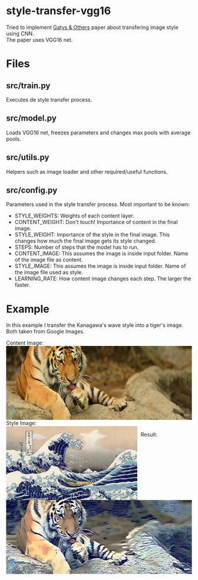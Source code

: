 # style-transfer-vgg16
Tried to implement [Gatys & Others](https://www.cv-foundation.org/openaccess/content_cvpr_2016/papers/Gatys_Image_Style_Transfer_CVPR_2016_paper.pdf]) paper about transfering image style using CNN.  
The paper uses VGG16 net.

# Files
## src/train.py
Executes de style transfer process.
## src/model.py
Loads VGG16 net, freezes parameters and changes max pools with average pools.
## src/utils.py
Helpers such as image loader and other required/useful functions.
## src/config.py
Parameters used in the style transfer process. Most important to be known:
- STYLE_WEIGHTS: Weights of each content layer.
- CONTENT_WEIGHT: Don't touch! Importance of content in the final image.
- STYLE_WEIGHT: Importance of the style in the final image. This changes how much the final image gets its style changed.
- STEPS: Number of steps that the model has to run.
- CONTENT_IMAGE: This assumes the image is inside input folder. Name of the image file as content.
- STYLE_IMAGE: This assumes the image is inside input folder. Name of the image file used as style.
- LEARNING_RATE: How content image changes each step. The larger the faster.


# Example
In this example I transfer the Kanagawa's wave style into a tiger's image. Both taken from Google Images.  

Content Image:  
<img src="input/tiger.jpg"
     alt="Tiger"
     height="200px"
     style="float: left; margin-right: 10px" />  
     
Style Image:  
<img src="input/wave.jpg"
     alt="wave"
     height="200px"
     style="float: left; margin-right: 10px" />   
     
Result:     
<img src="output/styled-tiger.jpg"
     alt="Tiger"
     height="200px"
     style="float: left; margin-right: 10px" /> 

